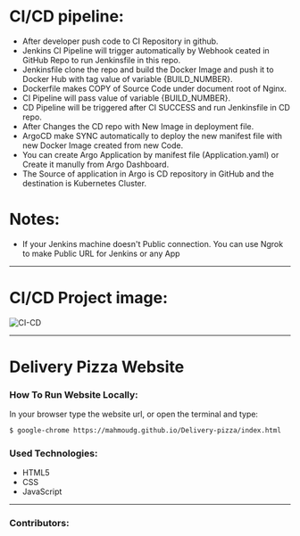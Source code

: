 # CI/CD pipeline:
* After developer push code to CI Repository in github.
* Jenkins CI Pipeline will trigger automatically by Webhook ceated in GitHub Repo to run Jenkinsfile in this repo.
* Jenkinsfile clone the repo and build the Docker Image and push it to Docker Hub with tag value of variable {BUILD_NUMBER}.
* Dockerfile makes COPY of Source Code under document root of Nginx.
* CI Pipeline will pass value of variable {BUILD_NUMBER}.
* CD Pipeline will be triggered after CI SUCCESS and run Jenkinsfile in CD repo.
* After Changes the CD repo with New Image in deployment file.
* ArgoCD make SYNC automatically to deploy the new manifest file with new Docker Image created from new Code.
* You can create Argo Application by manifest file (Application.yaml) or Create it manully from Argo Dashboard.
* The Source of application in Argo is CD repository in GitHub and the destination is Kubernetes Cluster.
# Notes:
* If your Jenkins machine doesn't Public connection. You can use Ngrok to make Public URL for Jenkins or any App

***

# CI/CD Project image:

![CI-CD](https://github.com/MahmoudG27/CI-APP/assets/133862420/01cecac8-8396-4424-a404-70a5d74b9b55)

***

# Delivery Pizza Website



### How To Run Website Locally:

In your browser type the website url, or open the terminal and type: 
``` sh
$ google-chrome https://mahmoudg.github.io/Delivery-pizza/index.html
```

### Used Technologies:
* HTML5
* CSS
* JavaScript

***

### Contributors:
